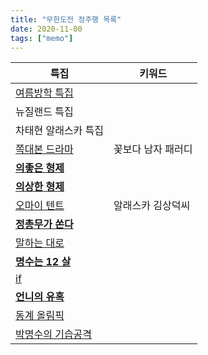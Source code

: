 ```yaml
---
title: "무한도전 정주행 목록"
date: 2020-11-00
tags: ["memo"]
---
```


|특집   | 키워드   | 
|------|--------|
| [여름방학 특집](https://www.youtube.com/playlist?list=PLP0jKDXFxRvv3VDhwYeJLA3vxIBlTn-My)  | |
| 뉴질랜드 특집  | |
| 차태현 알래스카 특집 | |
| [쪽대본 드라마](https://www.youtube.com/playlist?list=PLP0jKDXFxRvtR_sWrppFQXmXXFZcPfpsJ)  | 꽃보다 남자 패러디 |
| [**의좋은 형제**](https://www.youtube.com/playlist?list=PLP0jKDXFxRvtdbOs8CwtCjqRPLPs2rxY1)  | |
| [**의상한 형제**](https://www.youtube.com/playlist?list=PLzzTnKS8ZNh4C3gihJ6lKHd-4DccyDcrO)  | |
| [오마이 텐트](https://www.youtube.com/playlist?list=PLVvuXq7u8IvmsyjN4xqoa9576vVS8nPll) | 알래스카 김상덕씨 |
| [**정총무가 쏜다**](https://www.youtube.com/playlist?list=PL5B90A0D691E584ED) | |
| [말하는 대로](https://www.youtube.com/playlist?list=PLOp43HAgMx8BXNOf3RSuh5w4moG55CO3m) | |
| [**명수는 12 살**](https://www.youtube.com/playlist?list=PLSuivFemagZmOZstWQn-5RGW1XU1ltlSN) | |
| [if](https://www.youtube.com/playlist?list=PLC2fz__iOoMjAMtD7UVf8DFge4BkcjWBo)  | | 
| [**언니의 유혹**](https://www.youtube.com/playlist?list=PLx__hRoHuOdxU7zRvbqggtX_wxwt1sU1p) | |   
| [동계 올림픽](https://www.youtube.com/playlist?list=PLBADCFE7A4B947174) | |
| [박명수의 기습공격](https://www.youtube.com/playlist?list=PLyA3mO9cpjpZ-mQ7p3To_6Ag10rSDzGJW) | |
